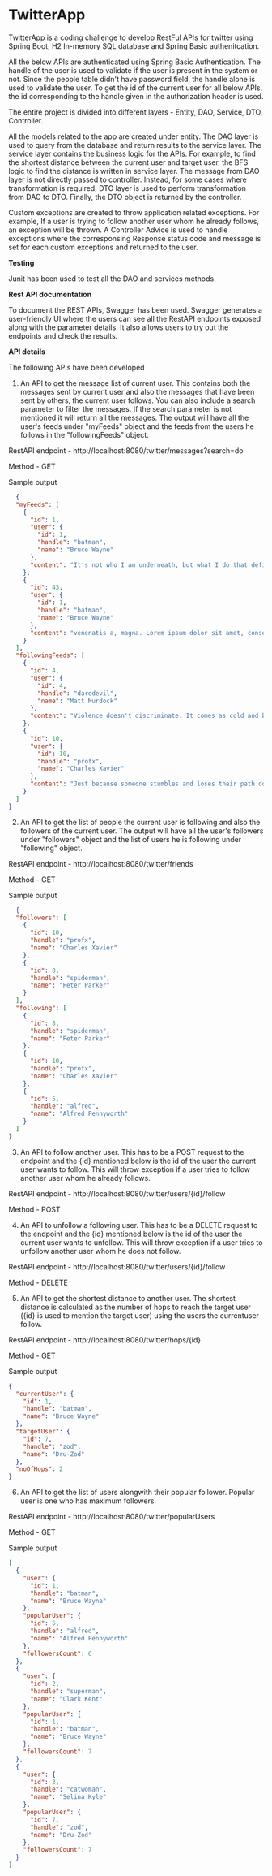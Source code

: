 # TwitterApp
TwitterApp is a coding challenge to develop RestFul APIs for twitter using Spring Boot, H2 In-memory SQL database and Spring Basic authenitcation.

All the below APIs are authenticated using Spring Basic Authentication. 
The handle of the user is used to validate if the user is present in the system or not. 
Since the people table didn't have password field, the handle alone is used to validate the user.
To get the id of the current user for all below APIs, the id corresponding to the handle given in the authorization header is used. 

The entire project is divided into different layers - Entity, DAO, Service, DTO, Controller.

All the models related to the app are created under entity. The DAO layer is used to query from the database and return results to the service layer.
The service layer contains the business logic for the APIs. 
For example, to find the shortest distance between the current user and target user, the BFS logic to find the distance is written in service layer.
The message from DAO layer is not directly passed to controller. 
Instead, for some cases where transformation is required, DTO layer is used to perform transformation from DAO to DTO.
Finally, the DTO object is returned by the controller.

Custom exceptions are created to throw application related exceptions. 
For example, If a user is trying to follow another user whom he already follows, an exception will be thrown.
A Controller Advice is used to handle exceptions where the corresponsing Response status code and message is set for each custom exceptions and returned to the user.

**Testing**

Junit has been used to test all the DAO and services methods.

**Rest API documentation**

To document the REST APIs, Swagger has been used. Swagger generates a user-friendly UI where the users can see all the RestAPI endpoints exposed along with the parameter details.
It also allows users to try out the endpoints and check the results.
 
**API details**

The following APIs have been developed

1. An API to get the message list of current user. This contains both the messages sent by current user and also the messages that have been sent by others, the current user follows.
You can also include a search parameter to filter the messages. If the search parameter is not mentioned it will return all the messages.
The output will have all the user's feeds under "myFeeds" object and the feeds from the users he follows in the "followingFeeds" object.


RestAPI endpoint - http://localhost:8080/twitter/messages?search=do

Method - GET

Sample output
```json
  {
  "myFeeds": [
    {
      "id": 1,
      "user": {
        "id": 1,
        "handle": "batman",
        "name": "Bruce Wayne"
      },
      "content": "It's not who I am underneath, but what I do that defines me."
    },
    {
      "id": 43,
      "user": {
        "id": 1,
        "handle": "batman",
        "name": "Bruce Wayne"
      },
      "content": "venenatis a, magna. Lorem ipsum dolor sit amet, consectetuer adipiscing"
    }
  ],
  "followingFeeds": [
    {
      "id": 4,
      "user": {
        "id": 4,
        "handle": "daredevil",
        "name": "Matt Murdock"
      },
      "content": "Violence doesn't discriminate. It comes as cold and bracing as a winter breeze and it leaves you with a chill you can't shake off."
    },
    {
      "id": 10,
      "user": {
        "id": 10,
        "handle": "profx",
        "name": "Charles Xavier"
      },
      "content": "Just because someone stumbles and loses their path doesn't mean they can't be saved."
    }
  ]
}
```
2. An API to get the list of people the current user is following and also the followers of the current user. The output will have all the user's followers under "followers" object and
the list of users he is following under "following" object.

RestAPI endpoint - http://localhost:8080/twitter/friends

Method - GET

Sample output
```json
  {
  "followers": [
    {
      "id": 10,
      "handle": "profx",
      "name": "Charles Xavier"
    },
    {
      "id": 8,
      "handle": "spiderman",
      "name": "Peter Parker"
    }
  ],
  "following": [
    {
      "id": 8,
      "handle": "spiderman",
      "name": "Peter Parker"
    },
    {
      "id": 10,
      "handle": "profx",
      "name": "Charles Xavier"
    },
    {
      "id": 5,
      "handle": "alfred",
      "name": "Alfred Pennyworth"
    }
  ]
}
```
3. An API to follow another user. This has to be a POST request to the endpoint and the {id} mentioned below is the id of the user the current user wants to follow. 
This will throw exception if a user tries to follow another user whom he already follows.

RestAPI endpoint - http://localhost:8080/twitter/users/{id}/follow

Method - POST

4. An API to unfollow a following user. This has to be a DELETE request to the endpoint and the {id} mentioned below is the id of the user the current user wants to unfollow.
This will throw exception if a user tries to unfollow another user whom he does not follow.

RestAPI endpoint - http://localhost:8080/twitter/users/{id}/follow

Method - DELETE

5. An API to get the shortest distance to another user. The shortest distance is calculated as the number of hops to reach the target user ({id} is used to mention the target user) using the users the currentuser follow.

RestAPI endpoint - http://localhost:8080/twitter/hops/{id}

Method - GET

Sample output
```json
{
  "currentUser": {
    "id": 1,
    "handle": "batman",
    "name": "Bruce Wayne"
  },
  "targetUser": {
    "id": 7,
    "handle": "zod",
    "name": "Dru-Zod"
  },
  "noOfHops": 2
}
```

6. An API to get the list of users alongwith their popular follower. Popular user is one who has maximum followers.

RestAPI endpoint - http://localhost:8080/twitter/popularUsers

Method - GET

Sample output
```json
[
  {
    "user": {
      "id": 1,
      "handle": "batman",
      "name": "Bruce Wayne"
    },
    "popularUser": {
      "id": 5,
      "handle": "alfred",
      "name": "Alfred Pennyworth"
    },
    "followersCount": 6
  },
  {
    "user": {
      "id": 2,
      "handle": "superman",
      "name": "Clark Kent"
    },
    "popularUser": {
      "id": 1,
      "handle": "batman",
      "name": "Bruce Wayne"
    },
    "followersCount": 7
  },
  {
    "user": {
      "id": 3,
      "handle": "catwoman",
      "name": "Selina Kyle"
    },
    "popularUser": {
      "id": 7,
      "handle": "zod",
      "name": "Dru-Zod"
    },
    "followersCount": 7
  }
]
```


